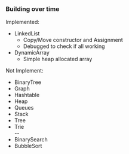### Building over time

Implemented:  
- LinkedList  
  - Copy/Move constructor and Assignment
  - Debugged to check if all working
- DynamicArray  
  - Simple heap allocated array

Not Implement:  
- BinaryTree
- Graph  
- Hashtable  
- Heap  
- Queues  
- Stack  
- Tree  
- Trie  
--
- BinarySearch  
- BubbleSort  